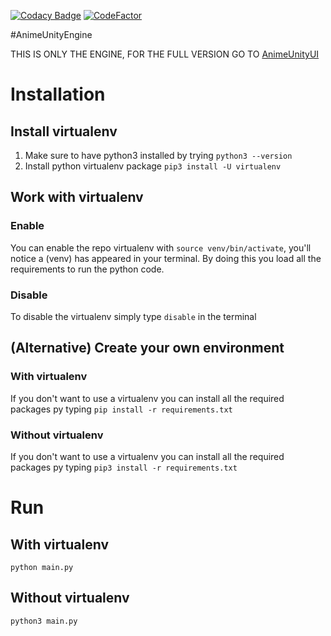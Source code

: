 [![Codacy Badge](https://app.codacy.com/project/badge/Grade/d7a27a9c98cb477887b11a79ea829a4e)](https://www.codacy.com/manual/ale-ben/AnimeUnityEngine?utm_source=github.com&amp;utm_medium=referral&amp;utm_content=ale-ben/AnimeUnityEngine&amp;utm_campaign=Badge_Grade)
[![CodeFactor](https://www.codefactor.io/repository/github/ale-ben/animeunityengine/badge)](https://www.codefactor.io/repository/github/ale-ben/animeunityengine)

#AnimeUnityEngine

THIS IS ONLY THE ENGINE, FOR THE FULL VERSION GO TO [AnimeUnityUI](https://github.com/ale-ben/AnimeUnityUI)

# Installation
## Install virtualenv
1)	Make sure to have python3 installed by trying `python3 --version`
2)	Install python virtualenv package `pip3 install -U virtualenv` 

## Work with virtualenv
### Enable
You can enable the repo virtualenv with `source venv/bin/activate`, you'll notice a (venv) has appeared in your terminal.
By doing this you load all the requirements to run the python code.

### Disable
To disable the virtualenv simply type `disable` in the terminal

## (Alternative) Create your own environment
### With virtualenv
If you don't want to use a virtualenv you can install all the required packages py typing `pip install -r requirements.txt`

### Without virtualenv
If you don't want to use a virtualenv you can install all the required packages py typing `pip3 install -r requirements.txt`

# Run
## With virtualenv 
`python main.py`

## Without virtualenv
`python3 main.py`
